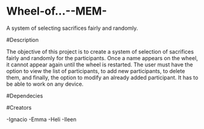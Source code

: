 # Wheel-of...--MEM-

A system of selecting sacrifices fairly and randomly.

#Description

The objective of this project is to create a system of selection of sacrifices fairly and randomly for the participants. Once a name appears on the wheel, it cannot appear again until the wheel is restarted. The user must have the option to view the list of participants, to add new participants, to delete them, and finally, the option to modify an already added participant. It has to be able to work on any device.

#Dependecies

#Creators

-Ignacio
-Emma
-Heli
-Ileen
